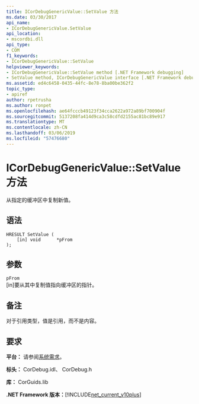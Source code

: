 ```yaml
---
title: ICorDebugGenericValue::SetValue 方法
ms.date: 03/30/2017
api_name:
- ICorDebugGenericValue.SetValue
api_location:
- mscordbi.dll
api_type:
- COM
f1_keywords:
- ICorDebugGenericValue::SetValue
helpviewer_keywords:
- ICorDebugGenericValue::SetValue method [.NET Framework debugging]
- SetValue method, ICorDebugGenericValue interface [.NET Framework debugging]
ms.assetid: ed4c6458-0435-44fc-8e78-8ba00be362f2
topic_type:
- apiref
author: rpetrusha
ms.author: ronpet
ms.openlocfilehash: ae64fcccb49123f34cca2622a972a89bf700904f
ms.sourcegitcommit: 5137208fa414d9ca3c58cdfd2155ac81bc89e917
ms.translationtype: MT
ms.contentlocale: zh-CN
ms.lasthandoff: 03/06/2019
ms.locfileid: "57476680"
---
```

# <a name="icordebuggenericvaluesetvalue-method"></a>ICorDebugGenericValue::SetValue 方法
从指定的缓冲区中复制新值。  
  
## <a name="syntax"></a>语法  
  
```  
HRESULT SetValue (  
    [in] void      *pFrom  
);  
```  
  
## <a name="parameters"></a>参数  
 `pFrom`  
 [in]要从其中复制值指向缓冲区的指针。  
  
## <a name="remarks"></a>备注  
 对于引用类型，值是引用，而不是内容。  
  
## <a name="requirements"></a>要求  
 **平台：** 请参阅[系统需求](../../../../docs/framework/get-started/system-requirements.md)。  
  
 **标头：** CorDebug.idl、 CorDebug.h  
  
 **库：** CorGuids.lib  
  
 **.NET Framework 版本：**[!INCLUDE[net_current_v10plus](../../../../includes/net-current-v10plus-md.md)]
